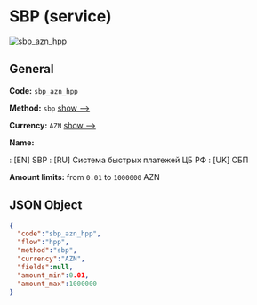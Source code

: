 
# SBP (service) 
![sbp_azn_hpp](https://static.openfintech.io/payment_methods/sbp_azn_hpp/logo.svg?w=400&c=v0.59.26#w200)  

## General 
 
**Code:** `sbp_azn_hpp` 
 
**Method:** `sbp` 
 [show -->](/payment-methods/sbp/) 
 
**Currency:** `AZN` [show -->](/currencies/AZN/) 
 
**Name:** 
 
:	[EN] SBP 
:	[RU] Система быстрых платежей ЦБ РФ 
:	[UK] СБП 
 
**Amount limits:** from `0.01` to `1000000` AZN 

## JSON Object 

```json
{
  "code":"sbp_azn_hpp",
  "flow":"hpp",
  "method":"sbp",
  "currency":"AZN",
  "fields":null,
  "amount_min":0.01,
  "amount_max":1000000
}
```  
